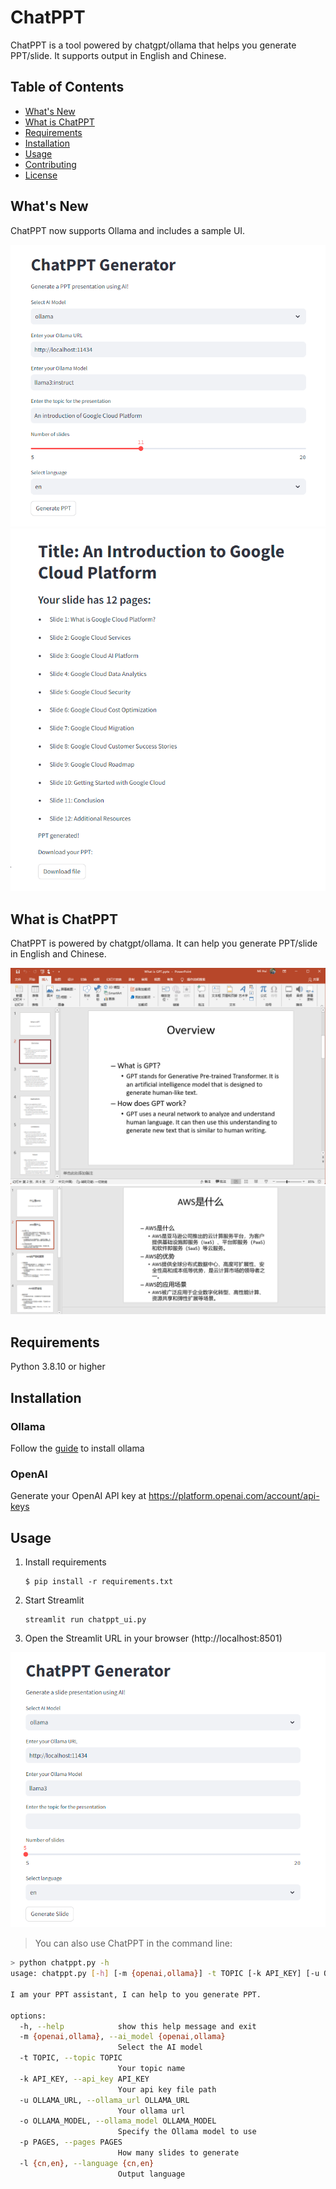 # ChatPPT

ChatPPT is a tool powered by chatgpt/ollama that helps you generate PPT/slide. It supports output in English and Chinese.

## Table of Contents
- [What's New](#whats-new)
- [What is ChatPPT](#what-is-chatppt)
- [Requirements](#requirements)
- [Installation](#installation)
- [Usage](#usage)
- [Contributing](#contributing)
- [License](#license)

## What's New
ChatPPT now supports Ollama and includes a sample UI.

![UI demo 1](ui_demo_1.png)
![UI demo 2](ui_demo_2.png)

## What is ChatPPT
ChatPPT is powered by chatgpt/ollama. It can help you generate PPT/slide in English and Chinese.

![What is GPT | 600](demo1.png)
![什么是AWS | 400](demo2.png)

## Requirements
Python 3.8.10 or higher

## Installation

### Ollama
Follow the [guide](https://ollama.com/) to install ollama

### OpenAI
Generate your OpenAI API key at https://platform.openai.com/account/api-keys

## Usage

1. Install requirements
    ```
    $ pip install -r requirements.txt
    ```
2. Start Streamlit
    ```
    streamlit run chatppt_ui.py
    ```
3. Open the Streamlit URL in your browser (http://localhost:8501)

![UI](ui.png)

> You can also use ChatPPT in the command line:

```bash
> python chatppt.py -h
usage: chatppt.py [-h] [-m {openai,ollama}] -t TOPIC [-k API_KEY] [-u OLLAMA_URL] [-o OLLAMA_MODEL] [-p PAGES] [-l {cn,en}]

I am your PPT assistant, I can help to you generate PPT.

options:
  -h, --help            show this help message and exit
  -m {openai,ollama}, --ai_model {openai,ollama}
                        Select the AI model
  -t TOPIC, --topic TOPIC
                        Your topic name
  -k API_KEY, --api_key API_KEY
                        Your api key file path
  -u OLLAMA_URL, --ollama_url OLLAMA_URL
                        Your ollama url
  -o OLLAMA_MODEL, --ollama_model OLLAMA_MODEL
                        Specify the Ollama model to use
  -p PAGES, --pages PAGES
                        How many slides to generate
  -l {cn,en}, --language {cn,en}
                        Output language